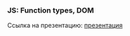 ### JS: Function types, DOM
Ссылка на презентацию: [презентация](https://github.com/ait-tr/cohort39.1/blob/main/front_end/lesson_13/JS_Function_types_DOM.pdf)
